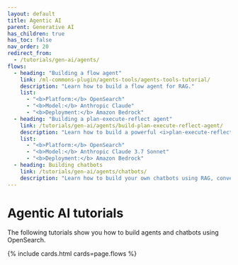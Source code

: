 ```yaml
---
layout: default
title: Agentic AI
parent: Generative AI
has_children: true
has_toc: false
nav_order: 20
redirect_from:
  - /tutorials/gen-ai/agents/
flows:
  - heading: "Building a flow agent"
    link: /ml-commons-plugin/agents-tools/agents-tools-tutorial/
    description: "Learn how to build a flow agent for RAG."
    list: 
      - "<b>Platform:</b> OpenSearch"
      - "<b>Model:</b> Anthropic Claude"  
      - "<b>Deployment:</b> Amazon Bedrock"  
  - heading: "Building a plan-execute-reflect agent"
    link: /tutorials/gen-ai/agents/build-plan-execute-reflect-agent/
    description: "Learn how to build a powerful <i>plan-execute-reflect</i> agent for solving complex problems."
    list: 
      - "<b>Platform:</b> OpenSearch"
      - "<b>Model:</b> Anthropic Claude 3.7 Sonnet"  
      - "<b>Deployment:</b> Amazon Bedrock"  
  - heading: Building chatbots
    link: /tutorials/gen-ai/agents/chatbots/
    description: "Learn how to build your own chatbots using RAG, conversational flow agents, and more."   
---
```


# Agentic AI tutorials

The following tutorials show you how to build agents and chatbots using OpenSearch.

{% include cards.html cards=page.flows %}